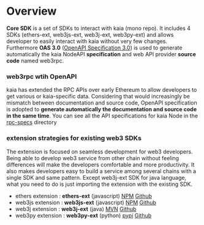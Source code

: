 # Overview
**Core SDK** is a set of SDKs to interact with kaia (mono repo). It includes 4 SDKs (ethers-ext, web3js-ext, web3j-ext, web3py-ext) and allows developer to easily interact with kaia without very few changes. Furthermore **OAS 3.0** ([OpenAPI Specification 3.0](https://swagger.io/specification/)) is used to generate automatically the kaia NodeAPI **specification** and web API provider **source code** named web3rpc.

### web3rpc wtih OpenAPI
kaia has extended the RPC APIs over early Ethereum to allow developers to get various or kaia-specific data. Considering that would increasingly be mismatch between documentation and source code, OpenAPI specification is adopted to **generate automatically the documentation and source code in the same time**. You can see all the API specifications for kaia Node in the [rpc-specs](https://github.com/kaiachain/core-sdk/tree/dev/web3rpc/rpc-specs) directory

### extension strategies for existing web3 SDKs
The extension is focused on seamless development for web3 developers. Being able to develop web3 service from other chain without feeling differences will make the developers comfortable and more productivity. It also makes developers easy to build a service among several chains with a single SDK and same pattern. Except web3j-ext SDK for java language, what you need to do is just importing the extension with the existing SDK.

- ethers extension : **ethers-ext** (javascript) [NPM]() [Github](https://github.com/kaiachain/core-sdk/tree/main/ethers-ext)
- web3js extension : **web3js-ext** (javascript) [NPM]() [Github](https://github.com/kaiachain/core-sdk/tree/main/web3js-ext)
- web3j extension : **web3j-ext** (java) [MVN]() [Github](https://github.com/kaiachain/core-sdk/tree/main/web3j-ext)
- web3py extension : **web3py-ext** (python) [pypi]() [Github](https://github.com/kaiachain/core-sdk/tree/main/web3py-ext)
